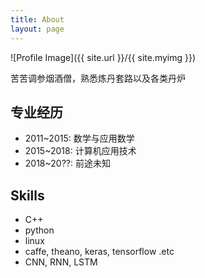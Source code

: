 ```yaml
---
title: About
layout: page
---
```

![Profile Image]({{ site.url }}/{{ site.myimg }})

<p>苦苦调参烟酒僧，熟悉炼丹套路以及各类丹炉</p>

<h2>专业经历</h2>
<ul class="skill-list">
	<li>2011~2015: 数学与应用数学</li>
	<li>2015~2018: 计算机应用技术</li>
	<li>2018~20??: 前途未知</li>
</ul>


<h2>Skills</h2>

<ul class="skill-list">
	<li>C++</li>
	<li>python</li>
	<li>linux</li>
	<li>caffe, theano, keras, tensorflow .etc</li>
	<li>CNN, RNN, LSTM</li>
</ul>
